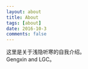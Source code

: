 ```yaml
---
layout: about
title: About 
tags: [about]
date: 2016-10-3
comments: false
---
```


这里是关于浅隐听寒的自我介绍。  
Gengxin and LGC。